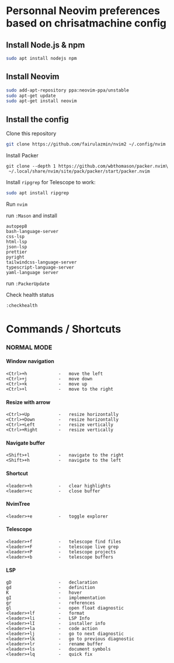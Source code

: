 # Personnal Neovim preferences based on chrisatmachine config 

## Install Node.js & npm
```sh
sudo apt install nodejs npm
```
## Install Neovim

```sh
sudo add-apt-repository ppa:neovim-ppa/unstable
sudo apt-get update
sudo apt-get install neovim
```

## Install the config

Clone this repository

```sh
git clone https://github.com/fairulazmin/nvim2 ~/.config/nvim
```

Install Packer
```
git clone --depth 1 https://github.com/wbthomason/packer.nvim\
 ~/.local/share/nvim/site/pack/packer/start/packer.nvim
```

Install `ripgrep` for Telescope to work:

```sh
sudo apt install ripgrep
```

Run `nvim`

run `:Mason` and install
```
autopep8
bash-language-server
css-lsp
html-lsp
json-lsp
prettier
pyright
tailwindcss-language-server
typescript-language-server
yaml-language server
```

run `:PackerUpdate`

Check health status
```sh
:checkhealth
```

# Commands / Shortcuts

### NORMAL MODE
#### Window navigation
```
<Ctrl>+h            -   move the left
<Ctrl>+j            -   move down
<Ctrl>+k            -   move up
<Ctrl>+l            -   move to the right
```

#### Resize with arrow
```
<Ctrl>+Up           -   resize horizontally
<Ctrl>+Down         -   resize horizontally
<Ctrl>+Left         -   resize vertically
<Ctrl>+Right        -   resize vertically
```

#### Navigate buffer
```
<Shift>+l           -   navigate to the right
<Shift>+h           -   navigate to the left
```

#### Shortcut
```
<leader>+h          -   clear highlights
<leader>+c          -   close buffer
```

#### NvimTree
```
<leader>+e          -   toggle explorer
```

#### Telescope
```
<leader>+f          -   telescope find files
<leader>+F          -   telescope live grep
<leader>+P          -   telescope projects
<leader>+b          -   telescope buffers
```

#### LSP
```
gD                  -   declaration
gd                  -   definition
K                   -   hover
gI                  -   implementation
gr                  -   references
gl                  -   open float diagnostic
<leader>+lf         -   format
<leader>+li         -   LSP Info
<leader>+lI         -   installer info
<leader>+la         -   code action
<leader>+lj         -   go to next diagnostic
<leader>+lk         -   go to previous diagnostic
<leader>+lr         -   rename buffer
<leader>+ls         -   document symbols
<leader>+lq         -   quick fix
```
